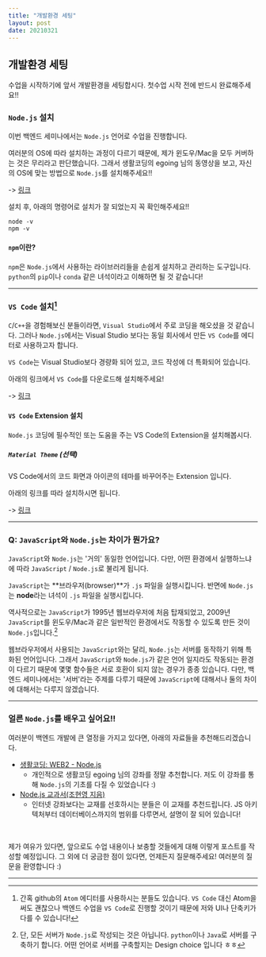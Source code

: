 ```yaml
---
title: "개발환경 세팅"
layout: post
date: 20210321
---
```


## 개발환경 세팅

수업을 시작하기에 앞서 개발환경을 세팅합시다. 첫수업 시작 전에 반드시 완료해주세요!!

### `Node.js` 설치

이번 백엔드 세미나에서는 `Node.js` 언어로 수업을 진행합니다.

여러분의 OS에 따라 설치하는 과정이 다르기 때문에, 제가 윈도우/Mac을 모두 커버하는 것은 무리라고 판단했습니다. 그래서 생활코딩의 egoing 님의 동영상을 보고, 자신의 OS에 맞는 방법으로 `Node.js`를 설치해주세요!!

-> [링크](https://opentutorials.org/course/3332/21029)

설치 후, 아래의 명령어로 설치가 잘 되었는지 꼭 확인해주세요!!

``` shell
node -v
npm -v
```

#### `npm`이란?

`npm`은 `Node.js`에서 사용하는 라이브러리들을 손쉽게 설치하고 관리하는 도구입니다. `python`의 `pip`이나 `conda` 같은 녀석이라고 이해하면 될 것 같습니다!

<hr>

### `VS Code` 설치[^1]

`C`/`C++`을 경험해보신 분들이라면, `Visual Studio`에서 주로 코딩을 해오셨을 것 같습니다. 그러나 `Node.js`에서는 Visual Studio 보다는 동일 회사에서 만든 `VS Code`를 에디터로 사용하고자 합니다.

`VS Code`는 Visual Studio보다 경량화 되어 있고, 코드 작성에 더 특화되어 있습니다.

아래의 링크에서 `VS Code`를 다운로드해 설치해주세요!

-> [링크](https://code.visualstudio.com/download)

#### `VS Code` Extension 설치

`Node.js` 코딩에 필수적인 또는 도움을 주는 VS Code의 Extension을 설치해봅시다.

##### `Material Theme` (선택)
VS Code에서의 코드 화면과 아이콘의 테마를 바꾸어주는 Extension 입니다.

아래의 링크를 따라 설치하시면 됩니다.

-> [링크](https://dololak.tistory.com/730)

<hr>

### Q: `JavaScript`와 `Node.js`는 차이가 뭔가요?

`JavaScript`와 `Node.js`는 '거의' 동일한 언어입니다. 다만, 어떤 환경에서 실행하느냐에 따라 `JavaScript` / `Node.js`로 불리게 됩니다.

`JavaScript`는 **브라우저(browser)**가 `.js` 파일을 실행시킵니다. 반면에 `Node.js`는 **node**라는 녀석이 `.js` 파일을 실행시킵니다.

역사적으로는 `JavaScript`가 1995년 웹브라우저에 처음 탑재되었고, 2009년 `JavaScript`를 윈도우/Mac과 같은 일반적인 환경에서도 작동할 수 있도록 만든 것이 `Node.js`입니다.[^2]

웹브라우저에서 사용되는 `JavaScript`와는 달리, `Node.js`는 서버를 동작하기 위해 특화된 언어입니다. 그래서 `JavaScript`와 `Node.js`가 같은 언어 일지라도 작동되는 환경이 다르기 때문에 몇몇 함수들은 서로 호환이 되지 않는 경우가 종종 있습니다. 다만, 백엔드 세미나에서는 '서버'라는 주제를 다루기 때문에 `JavaScript`에 대해서나 둘의 차이에 대해서는 다루지 않겠습니다.

<hr>

### 얼른 `Node.js`를 배우고 싶어요!!

여러분이 백엔드 개발에 큰 열정을 가지고 있다면, 아래의 자료들을 추천해드리겠습니다.

- [생활코딩: WEB2 - Node.js](https://opentutorials.org/course/3332)
  - 개인적으로 생활코딩 egoing 님의 강좌를 정말 추천합니다. 저도 이 강좌를 통해 `Node.js`의 기초를 다질 수 있었습니다 :)
- [Node.js 교과서(조현영 지음)](http://www.yes24.com/Product/Goods/62597864)
  - 인터넷 강좌보다는 교재를 선호하시는 분들은 이 교재를 추천드립니다. JS 아키텍처부터 데이터베이스까지의 범위를 다루면서, 설명이 잘 되어 있습니다!

<br>

제가 여유가 있다면, 앞으로도 수업 내용이나 보충할 것들에게 대해 이렇게 포스트를 작성할 예정입니다. 그 외에 더 궁금한 점이 있다면, 언제든지 질문해주세요! 여러분의 질문을 환영합니다 :)

<hr>

[^1]: 간혹 github의 `Atom` 에디터를 사용하시는 분들도 있습니다. `VS Code` 대신 Atom을 써도 괜찮으나 백엔드 수업을 `VS Code`로 진행할 것이기 때문에 저와 UI나 단축키가 다를 수 있습니다!

[^2]: 단, 모든 서버가 `Node.js`로 작성되는 것은 아닙니다. `python`이나 `Java`로 서버를 구축하기 합니다. 어떤 언어로 서버를 구축할지는 Design choice 입니다 ㅎㅎ